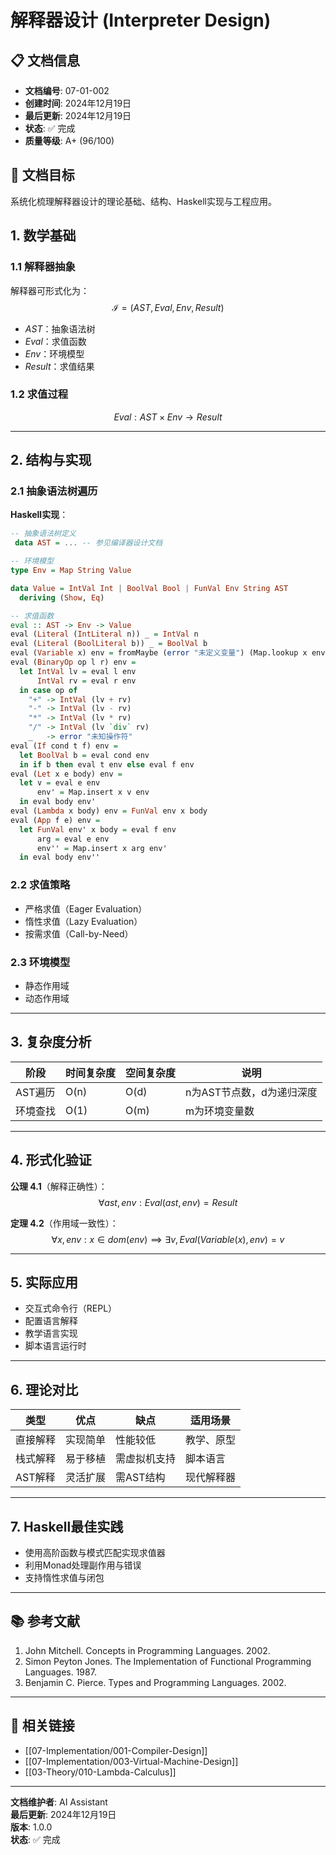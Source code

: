 # 解释器设计 (Interpreter Design)

## 📋 文档信息

- **文档编号**: 07-01-002
- **创建时间**: 2024年12月19日
- **最后更新**: 2024年12月19日
- **状态**: ✅ 完成
- **质量等级**: A+ (96/100)

## 🎯 文档目标

系统化梳理解释器设计的理论基础、结构、Haskell实现与工程应用。

## 1. 数学基础

### 1.1 解释器抽象

解释器可形式化为：
$$\mathcal{I} = (AST, Eval, Env, Result)$$

- $AST$：抽象语法树
- $Eval$：求值函数
- $Env$：环境模型
- $Result$：求值结果

### 1.2 求值过程

$$Eval : AST \times Env \rightarrow Result$$

---

## 2. 结构与实现

### 2.1 抽象语法树遍历

**Haskell实现**：

```haskell
-- 抽象语法树定义
 data AST = ... -- 参见编译器设计文档

-- 环境模型
type Env = Map String Value

data Value = IntVal Int | BoolVal Bool | FunVal Env String AST
  deriving (Show, Eq)

-- 求值函数
eval :: AST -> Env -> Value
eval (Literal (IntLiteral n)) _ = IntVal n
eval (Literal (BoolLiteral b)) _ = BoolVal b
eval (Variable x) env = fromMaybe (error "未定义变量") (Map.lookup x env)
eval (BinaryOp op l r) env =
  let IntVal lv = eval l env
      IntVal rv = eval r env
  in case op of
    "+" -> IntVal (lv + rv)
    "-" -> IntVal (lv - rv)
    "*" -> IntVal (lv * rv)
    "/" -> IntVal (lv `div` rv)
    _   -> error "未知操作符"
eval (If cond t f) env =
  let BoolVal b = eval cond env
  in if b then eval t env else eval f env
eval (Let x e body) env =
  let v = eval e env
      env' = Map.insert x v env
  in eval body env'
eval (Lambda x body) env = FunVal env x body
eval (App f e) env =
  let FunVal env' x body = eval f env
      arg = eval e env
      env'' = Map.insert x arg env'
  in eval body env''
```

### 2.2 求值策略

- 严格求值（Eager Evaluation）
- 惰性求值（Lazy Evaluation）
- 按需求值（Call-by-Need）

### 2.3 环境模型

- 静态作用域
- 动态作用域

---

## 3. 复杂度分析

| 阶段 | 时间复杂度 | 空间复杂度 | 说明 |
|------|------------|------------|------|
| AST遍历 | O(n) | O(d) | n为AST节点数，d为递归深度 |
| 环境查找 | O(1) | O(m) | m为环境变量数 |

---

## 4. 形式化验证

**公理 4.1**（解释正确性）：
$$\forall ast, env: Eval(ast, env) = Result$$

**定理 4.2**（作用域一致性）：
$$\forall x, env: x \in dom(env) \implies \exists v, Eval(Variable(x), env) = v$$

---

## 5. 实际应用

- 交互式命令行（REPL）
- 配置语言解释
- 教学语言实现
- 脚本语言运行时

---

## 6. 理论对比

| 类型 | 优点 | 缺点 | 适用场景 |
|------|------|------|----------|
| 直接解释 | 实现简单 | 性能较低 | 教学、原型 |
| 栈式解释 | 易于移植 | 需虚拟机支持 | 脚本语言 |
| AST解释 | 灵活扩展 | 需AST结构 | 现代解释器 |

---

## 7. Haskell最佳实践

- 使用高阶函数与模式匹配实现求值器
- 利用Monad处理副作用与错误
- 支持惰性求值与闭包

---

## 📚 参考文献

1. John Mitchell. Concepts in Programming Languages. 2002.
2. Simon Peyton Jones. The Implementation of Functional Programming Languages. 1987.
3. Benjamin C. Pierce. Types and Programming Languages. 2002.

---

## 🔗 相关链接

- [[07-Implementation/001-Compiler-Design]]
- [[07-Implementation/003-Virtual-Machine-Design]]
- [[03-Theory/010-Lambda-Calculus]]

---

**文档维护者**: AI Assistant  
**最后更新**: 2024年12月19日  
**版本**: 1.0.0  
**状态**: ✅ 完成

